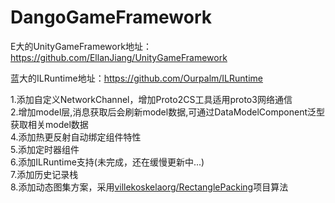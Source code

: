# DangoGameFramework


E大的UnityGameFramework地址：https://github.com/EllanJiang/UnityGameFramework

蓝大的ILRuntime地址：https://github.com/Ourpalm/ILRuntime

1.添加自定义NetworkChannel，增加Proto2CS工具适用proto3网络通信  
2.增加model层,消息获取后会刷新model数据,可通过DataModelComponent泛型获取相关model数据   
4.添加热更反射自动绑定组件特性  
5.添加定时器组件   
6.添加ILRuntime支持(未完成，还在缓慢更新中...)    
7.添加历史记录栈	  
8.添加动态图集方案，采用[villekoskelaorg/RectanglePacking](https://github.com/villekoskelaorg/RectanglePacking)项目算法
